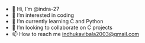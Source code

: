 - 👋 Hi, I’m @indra-27
- 👀 I’m interested in coding
- 🌱 I’m currently learning C and Python
- 💞️ I’m looking to collaborate on C projects
- 📫 How to reach me indhukavibala2003@gmail.com

<!---
indra-27/indra-27 is a ✨ special ✨ repository because its `README.md` (this file) appears on your GitHub profile.
You can click the Preview link to take a look at your changes.
--->
